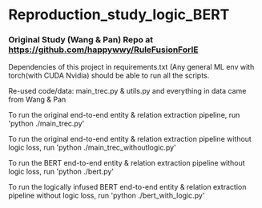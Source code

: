 # Reproduction_study_logic_BERT

### Original Study (Wang \& Pan) Repo at https://github.com/happywwy/RuleFusionForIE

Dependencies of this project in requirements.txt (Any general ML env with torch(with CUDA Nvidia) should be able to run all the scripts.

Re-used code/data: main_trec.py & utils.py and everything in data came from Wang \& Pan

To run the original end-to-end entity & relation extraction pipeline, run 'python ./main_trec.py'

To run the original end-to-end entity & relation extraction pipeline without logic loss, run 'python ./main_trec_withoutlogic.py'

To run the BERT end-to-end entity & relation extraction pipeline without logic loss, run 'python ./bert.py'

To run the logically infused BERT end-to-end entity & relation extraction pipeline without logic loss, run 'python ./bert_with_logic.py'
